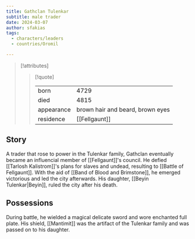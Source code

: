 ```yaml
---
title: Gathclan Tulenkar
subtitle: male trader
date: 2024-03-07
author: sfakias
tags:
  - characters/leaders
  - countries/Oromil

---
```

> [!attributes]
> 
> > [!quote]
> >
> > | | |
> > | --- | --- |
> > | born | 4729 |
> > | died | 4815 |
> > | appearance | brown hair and beard, brown eyes |
> > | residence | [[Fellgaunt]] |

## Story

A trader that rose to power in the Tulenkar family, Gathclan eventually became an influencial member of [[Fellgaunt]]'s council. He defied [[Tarlosh Kalistrom]]'s plans for slaves and undead, resulting to [[Battle of Fellgaunt]]. With the aid of [[Band of Blood and Brimstone]], he emerged victorious and led the city afterwards. His daughter, [[Beyin Tulenkar|Beyin]], ruled the city after his death.

## Possessions

During battle, he wielded a magical delicate sword and wore enchanted full plate. His shield, [[Mantimit]] was the artifact of the Tulenkar family and was passed on to his daughter.